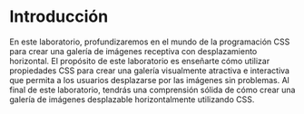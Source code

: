 # Introducción

En este laboratorio, profundizaremos en el mundo de la programación CSS para crear una galería de imágenes receptiva con desplazamiento horizontal. El propósito de este laboratorio es enseñarte cómo utilizar propiedades CSS para crear una galería visualmente atractiva e interactiva que permita a los usuarios desplazarse por las imágenes sin problemas. Al final de este laboratorio, tendrás una comprensión sólida de cómo crear una galería de imágenes desplazable horizontalmente utilizando CSS.
